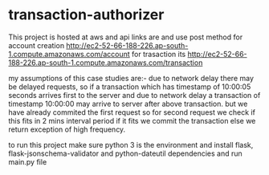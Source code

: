 # transaction-authorizer

This project is hosted at aws and api links are and use post method
for account creation http://ec2-52-66-188-226.ap-south-1.compute.amazonaws.com/account 
for trasaction its http://ec2-52-66-188-226.ap-south-1.compute.amazonaws.com/transaction

my assumptions of this case studies are:-
due to network delay there may be delayed requests, so if a transaction which has timestamp of 10:00:05 seconds arrives first to the server and due to network delay a transaction of timestamp 10:00:00 may arrive to server after above transaction. but we have already commited the first request so for second request we check if this fits in 2 mins interval period if it fits we commit the transaction else we return exception of high frequency.

to run this project make sure python 3 is the environment and install flask, flask-jsonschema-validator and python-dateutil dependencies
and run main.py file

